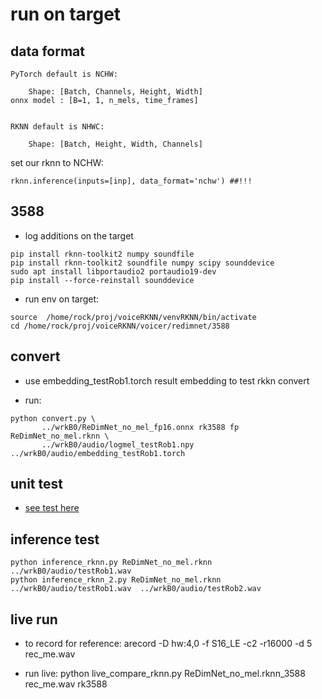 # run on target

## data format

```
PyTorch default is NCHW:

    Shape: [Batch, Channels, Height, Width]
onnx model : [B=1, 1, n_mels, time_frames]


RKNN default is NHWC:

    Shape: [Batch, Height, Width, Channels]
```

set our rknn to NCHW:

```
rknn.inference(inputs=[inp], data_format='nchw') ##!!!
```

## 3588

* log additions on the target
```
pip install rknn-toolkit2 numpy soundfile 
pip install rknn-toolkit2 soundfile numpy scipy sounddevice
sudo apt install libportaudio2 portaudio19-dev
pip install --force-reinstall sounddevice
```

* run env on target:
```
source  /home/rock/proj/voiceRKNN/venvRKNN/bin/activate
cd /home/rock/proj/voiceRKNN/voicer/redimnet/3588
```



## convert

* use embedding_testRob1.torch result embedding to test rkkn convert

* run:
```
python convert.py \
       ../wrkB0/ReDimNet_no_mel_fp16.onnx rk3588 fp ReDimNet_no_mel.rknn \
       ../wrkB0/audio/logmel_testRob1.npy  ../wrkB0/audio/embedding_testRob1.torch
```

## unit test

* [see test here](./test/readme.md)


## inference test

```
python inference_rknn.py ReDimNet_no_mel.rknn ../wrkB0/audio/testRob1.wav
python inference_rknn_2.py ReDimNet_no_mel.rknn ../wrkB0/audio/testRob1.wav  ../wrkB0/audio/testRob2.wav
```


## live run

* to record for reference:
    arecord -D hw:4,0 -f S16_LE -c2 -r16000 -d 5 rec_me.wav

* run live:
    python live_compare_rknn.py   ReDimNet_no_mel.rknn_3588 rec_me.wav rk3588
